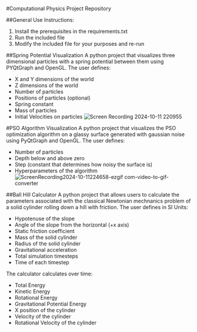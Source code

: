 #Computational Physics Project Repository 

##General Use Instructions:
1. Install the prerequisites in the requirements.txt 
2. Run the included file 
3. Modify the included file for your purposes and re-run 

##Spring Potential Visualization 
A python project that visualizes three dimensional particles with a spring potential between them using PYQtGraph and OpenGL. 
The user defines:
* X and Y dimensions of the world 
* Z dimensions of the world 
* Number of particles 
* Positions of particles (optional)
* Spring constant 
* Mass of particles 
* Initial Velocities on particles 
![Screen Recording 2024-10-11 220955](https://github.com/user-attachments/assets/12263e6c-20af-4632-82dd-db3c002d1605)

#PSO Algorithm Visualization 
A python project that visualizes the PSO optimization algorithm on a glassy surface generated with gaussian noise using PyQtGraph and OpenGL. 
The user defines:
* Number of particles 
* Depth below and above zero 
* Step (constant that determines how noisy the surface is)
* Hyperparameters of the algorithm 
![ScreenRecording2024-10-11224658-ezgif com-video-to-gif-converter](https://github.com/user-attachments/assets/6f22779b-093b-4a0d-a5cf-625b2656622f)


##Ball Hill Calculator 
A python project that allows users to calculate the parameters associated with the classical Newtonian mechnanics problem of a solid cylinder rolling down a hill with friction. 
The user defines in SI Units: 
* Hypotenuse of the slope 
* Angle of the slope from the horizontal (+x axis) 
* Static friction coefficient 
* Mass of the solid cylinder  
* Radius of the solid cylinder 
* Gravitational acceleration 
* Total simulation timesteps 
* Time of each timestep 

The calculator calculates over time:
* Total Energy 
* Kinetic Energy 
* Rotational Energy 
* Gravitational Potential Energy 
* X position of the cylinder 
* Velocity of the cylinder 
* Rotational Velocity of the cylinder 



